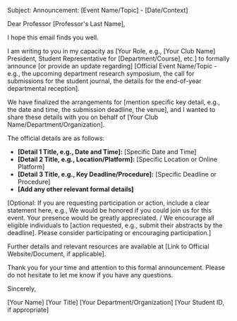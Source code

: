 Subject: Announcement: [Event Name/Topic] - [Date/Context]

Dear Professor [Professor's Last Name],

I hope this email finds you well.

I am writing to you in my capacity as [Your Role, e.g., [Your Club Name] President, Student Representative for [Department/Course], etc.] to formally announce [or provide an update regarding] [Official Event Name/Topic - e.g., the upcoming department research symposium, the call for submissions for the student journal, the details for the end-of-year departmental reception].

We have finalized the arrangements for [mention specific key detail, e.g., the date and time, the submission deadline, the venue], and I wanted to share these details with you on behalf of [Your Club Name/Department/Organization].

The official details are as follows:

*   **[Detail 1 Title, e.g., Date and Time]:** [Specific Date and Time]
*   **[Detail 2 Title, e.g., Location/Platform]:** [Specific Location or Online Platform]
*   **[Detail 3 Title, e.g., Key Deadline/Procedure]:** [Specific Deadline or Procedure]
*   **[Add any other relevant formal details]**

[Optional: If you are requesting participation or action, include a clear statement here, e.g., We would be honored if you could join us for this event. Your presence would be greatly appreciated. / We encourage all eligible individuals to [action requested, e.g., submit their abstracts by the deadline]. Please consider participating or encouraging participation.]

Further details and relevant resources are available at [Link to Official Website/Document, if applicable].

Thank you for your time and attention to this formal announcement. Please do not hesitate to let me know if you have any questions.

Sincerely,

[Your Name]
[Your Title]
[Your Department/Organization]
[Your Student ID, if appropriate]